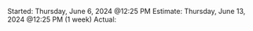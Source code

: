 Started: Thursday, June 6, 2024 @12:25 PM
Estimate: Thursday, June 13, 2024 @12:25 PM (1 week)
Actual:
